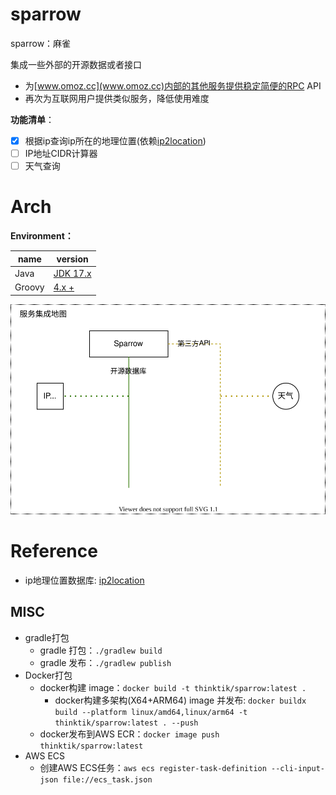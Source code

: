 # sparrow

sparrow：麻雀

集成一些外部的开源数据或者接口

- 为[www.omoz.cc](www.omoz.cc)内部的其他服务提供稳定简便的RPC API
- 再次为互联网用户提供类似服务，降低使用难度

**功能清单**：

- [X] 根据ip查询ip所在的地理位置(依赖[ip2location](https://www.ip2location.com/))
- [ ] IP地址CIDR计算器
- [ ] 天气查询

# Arch

**Environment：**

| name   | version                                                        |
|--------|----------------------------------------------------------------|
| Java   | [JDK 17.x](https://www.oracle.com/java/technologies/downloads) |
| Groovy | [4.x +](https://groovy.apache.org/download.html)               |

![服务集成地图](../doc/sparrow_arch.svg)

# Reference

- ip地理位置数据库: [ip2location](https://www.ip2location.com/)

## MISC

- gradle打包
  - gradle 打包：`./gradlew build`
  - gradle 发布：`./gradlew publish`
- Docker打包
  - docker构建 image：`docker build -t thinktik/sparrow:latest .`
    - docker构建多架构(X64+ARM64) image
      并发布: `docker buildx build --platform linux/amd64,linux/arm64 -t thinktik/sparrow:latest . --push`
  - docker发布到AWS ECR：`docker image push thinktik/sparrow:latest`
- AWS ECS
    - 创建AWS ECS任务：`aws ecs register-task-definition --cli-input-json file://ecs_task.json`